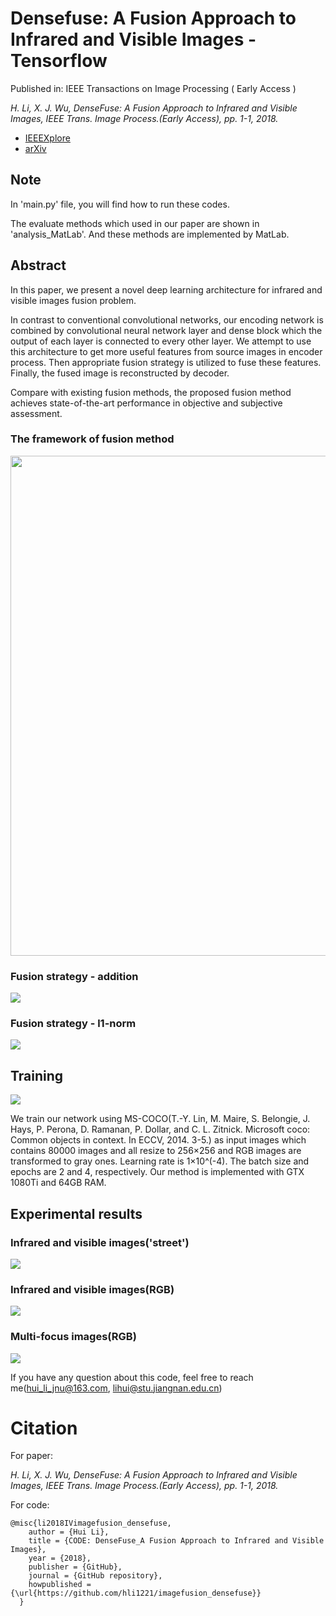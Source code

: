 # Densefuse: A Fusion Approach to Infrared and Visible Images - Tensorflow
Published in: IEEE Transactions on Image Processing ( Early Access )

*H. Li, X. J. Wu, DenseFuse: A Fusion Approach to Infrared and Visible Images, IEEE Trans. Image Process.(Early Access), pp. 1-1, 2018.*

- [IEEEXplore](https://ieeexplore.ieee.org/document/8580578)
- [arXiv](https://arxiv.org/abs/1804.08361)

## Note
In 'main.py' file, you will find how to run these codes.

The evaluate methods which used in our paper are shown in 'analysis_MatLab'. And these methods are implemented by MatLab.

## Abstract
In this paper, we present a novel deep learning architecture for infrared and visible images fusion problem. 

In contrast to conventional convolutional networks, our encoding network is combined by convolutional neural network layer and dense block which the output of each layer is connected to every other layer. We attempt to use this architecture to get more useful features from source images in encoder process. Then appropriate fusion strategy is utilized to fuse these features. Finally, the fused image is reconstructed by decoder. 

Compare with existing fusion methods, the proposed fusion method achieves state-of-the-art performance in objective and subjective assessment.

### The framework of fusion method
<img src="https://github.com/hli1221/imagefusion_densefuse/blob/master/figures/framework.png" width="800">

### Fusion strategy - addition
![](https://github.com/hli1221/imagefusion_densefuse/blob/master/figures/fuse_addition.png)

### Fusion strategy - l1-norm
![](https://github.com/hli1221/imagefusion_densefuse/blob/master/figures/fuse_l1norm.png)


## Training

![](https://github.com/hli1221/imagefusion_densefuse/blob/master/figures/train.png)

We train our network using MS-COCO(T.-Y. Lin, M. Maire, S. Belongie, J. Hays, P. Perona, D. Ramanan, P. Dollar, and C. L. Zitnick. Microsoft coco: Common objects in context. In ECCV, 2014. 3-5.) as input images which contains 80000 images and all resize to 256×256 and RGB images are transformed to gray ones. Learning rate is 1×10^(-4). The batch size and epochs are 2 and 4, respectively. Our method is implemented with GTX 1080Ti and 64GB RAM.


## Experimental results

### Infrared and visible images('street')
![](https://github.com/hli1221/imagefusion_densefuse/blob/master/figures/fused_street.png)

### Infrared and visible images(RGB)
![](https://github.com/hli1221/imagefusion_densefuse/blob/master/figures/ivrgb_results.png)

### Multi-focus images(RGB)
![](https://github.com/hli1221/imagefusion_densefuse/blob/master/figures/fused_color.png)

If you have any question about this code, feel free to reach me(hui_li_jnu@163.com, lihui@stu.jiangnan.edu.cn)


# Citation

For paper:

 *H. Li, X. J. Wu, DenseFuse: A Fusion Approach to Infrared and Visible Images, IEEE Trans. Image Process.(Early Access), pp. 1-1, 2018.*

For code:
```
@misc{li2018IVimagefusion_densefuse,
    author = {Hui Li},
    title = {CODE: DenseFuse_A Fusion Approach to Infrared and Visible Images},
    year = {2018},
    publisher = {GitHub},
    journal = {GitHub repository},
    howpublished = {\url{https://github.com/hli1221/imagefusion_densefuse}}
  }
```
